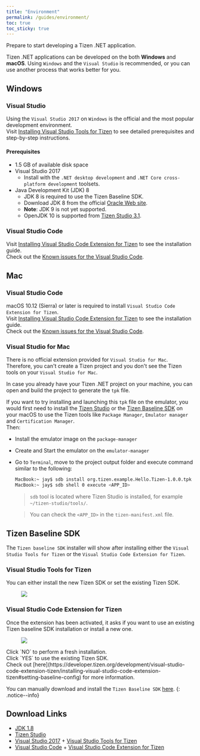```yaml
---
title: "Environment"
permalink: /guides/environment/
toc: true
toc_sticky: true
---
```


Prepare to start developing a Tizen .NET application.

Tizen .NET applications can be developed on the both **Windows** and **macOS**. Using `Windows` and the `Visual Studio` is recommended, or you can use another process that works better for you.

## Windows
### Visual Studio
Using the `Visual Studio 2017` on `Windows` is the official and the most popular development environment.<br/>
Visit [Installing Visual Studio Tools for Tizen](https://developer.tizen.org/development/visual-studio-tools-tizen/installing-visual-studio-tools-tizen) to see detailed prerequisites and step-by-step instructions. <br/>

#### Prerequisites
- 1.5 GB of available disk space
- Visual Studio 2017
  - Install with the `.NET desktop development` and `.NET Core cross-platform development` toolsets.
- Java Development Kit (JDK) 8
  - JDK 8 is required to use the Tizen Baseline SDK. 
  - Download JDK 8 from the official [Oracle Web site](https://www.oracle.com/technetwork/java/javase/downloads/index.html).
  - **Note**: JDK 9 is not yet supported.
  - OpenJDK 10 is supported from [Tizen Studio 3.1](https://developer.tizen.org/development/tizen-studio/download/release-notes).


### Visual Studio Code
Visit [Installing Visual Studio Code Extension for Tizen](https://developer.tizen.org/development/visual-studio-code-extension-tizen/installing-visual-studio-code-extension-tizen) to see the installation guide.<br/>
Check out the [Known issues for the Visual Studio Code]({{site.url}}{{site.baseurl}}/issues/wearable/tools-vscode/).

## Mac
### Visual Studio Code
macOS 10.12 (Sierra) or later is required to install `Visual Studio Code Extension for Tizen`. <br/>
Visit [Installing Visual Studio Code Extension for Tizen](https://developer.tizen.org/development/visual-studio-code-extension-tizen/installing-visual-studio-code-extension-tizen) to see the installation guide.<br/>
Check out the [Known issues for the Visual Studio Code]({{site.url}}{{site.baseurl}}/issues/wearable/tools-vscode/).

### Visual Studio for Mac
There is no official extension provided for `Visual Studio for Mac`. <br/>
Therefore, you can't create a Tizen project and you don't see the Tizen tools on your `Visual Studio for Mac`.<br/>

In case you already have your Tizen .NET project on your machine, you can open and build the project to generate the `tpk` file.

If you want to try installing and launching this `tpk` file on the emulator, you would first need to install the [Tizen Studio](https://developer.tizen.org/development/tizen-studio/download) or the [Tizen Baseline SDK]({{site.url}}{{site.baseurl}}/guides/environment#tizen-baseline-sdk) on your macOS to use the Tizen tools like `Package Manager`, `Emulator manager` and `Certification Manager`.<br/>
Then:
- Install the emulator image on the `package-manager`
- Create and Start the emulator on the `emulator-manager`
- Go to `Terminal`, move to the project output folder and execute command similar to the following:

    ```sh
    MacBook:~ jay$ sdb install org.tizen.example.Hello.Tizen-1.0.0.tpk
    MacBook:~ jay$ sdb shell 0 execute <APP_ID>
    ```
    > `sdb` tool is located where Tizen Studio is installed, for example `~/tizen-studio/tools/`.
    
    > You can check the `<APP_ID>` in the `tizen-manifest.xml` file.


## Tizen Baseline SDK
The `Tizen baseline SDK` installer will show after installing either the `Visual Studio Tools for Tizen` or the `Visual Studio Code Extension for Tizen`.

### Visual Studio Tools for Tizen
You can either install the new Tizen SDK or set the existing Tizen SDK.
<figure>
    <img src="{{site.url}}{{site.baseurl}}/assets/images/guides/install_tizensdk_vs.png">
</figure>


### Visual Studio Code Extension for Tizen
Once the extension has been activated, it asks if you want to use an existing Tizen baseline SDK installation or install a new one.<br/>
<figure>
    <img src="{{site.url}}{{site.baseurl}}/assets/images/guides/install_tizensdk_code.png">
</figure>
Click `NO` to perform a fresh installation.<br/>
Click `YES` to use the existing Tizen SDK.<br/>
Check out [here](https://developer.tizen.org/development/visual-studio-code-extension-tizen/installing-visual-studio-code-extension-tizen#setting-baseline-config) for more information.

You can manually download and install the `Tizen Baseline SDK` [here](http://download.tizen.org/sdk/Installer/Latest).
{: .notice--info}


## Download Links

 + [JDK 1.8](https://www.oracle.com/technetwork/java/javase/downloads/jdk8-downloads-2133151.html)
 + [Tizen Studio](https://developer.tizen.org/development/tizen-studio/download)
 + [Visual Studio 2017](https://visualstudio.microsoft.com/downloads/)   +   [Visual Studio Tools for Tizen](https://developer.tizen.org/development/visual-studio-tools-tizen/installing-visual-studio-tools-tizen#install) 
 + [Visual Studio Code](https://code.visualstudio.com/download)  +   [Visual Studio Code Extension for Tizen](https://developer.tizen.org/development/visual-studio-code-extension-tizen/installing-visual-studio-code-extension-tizen)
